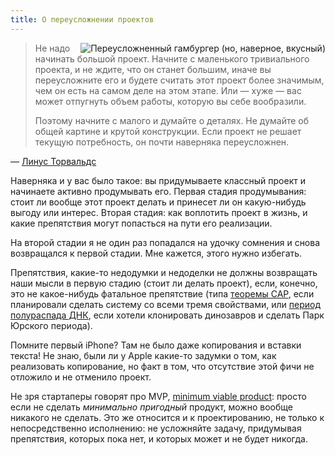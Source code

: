 ```yaml
---
title: О переусложнении проектов
---
```


<img src="/pics/2014/big_sandwich.png" style="float:right"
     alt="Переусложненный гамбургер (но, наверное, вкусный)">

> Не надо начинать большой проект. Начните с маленького тривиального проекта, и не 
> ждите, что он станет большим, иначе вы переусложните его и будете считать этот 
> проект более значимым, чем он есть на самом деле на этом этапе. Или — хуже — вас 
> может отпугнуть объем работы, которую вы себе вообразили.
>
> Поэтому начните с малого и думайте о деталях. Не думайте об общей картине и крутой 
> конструкции. Если проект не решает текущую потребность, он почти наверняка 
> переусложнен.

— [Линус Торвальдс][linus]

Наверняка и у вас было такое: вы придумываете классный проект и начинаете активно
продумывать его. Первая стадия продумывания: стоит ли вообще этот проект делать и
принесет ли он какую-нибудь выгоду или интерес. Вторая стадия: как воплотить проект
в жизнь, и какие препятствия могут попасться на пути его реализации.

На второй стадии я не один раз попадался на удочку сомнения и снова возвращался
к первой стадии. Мне кажется, этого нужно избегать.

Препятствия, какие-то недодумки и недоделки не должны возвращать наши мысли в
первую стадию (стоит ли делать проект), если, конечно, это не какое-нибудь
фатальное препятствие (типа [теоремы CAP][cap], если планировали сделать систему
со всеми тремя свойствами, или [период полураспада ДНК][dna], если хотели
клонировать динозавров и сделать Парк Юрского периода).

Помните первый iPhone? Там не было даже копирования и вставки текста! Не знаю,
были ли у Apple какие-то задумки о том, как реализовать копирование, но факт в
том, что отсутствие этой фичи не отложило и не отменило проект.

Не зря стартаперы говорят про MVP, [minimum viable product][mvp]:
просто если не сделать *минимально пригодный* продукт, можно вообще никакого
не сделать. Это же относится и к проектированию, не только к непосредственно
исполнению: не усложняйте задачу, придумывая препятствия, которых пока нет,
и которых может и не будет никогда.

[linus]: https://sellme.biz/2008/04/o-malenkix-i-bolshix-proektax.html
[cap]: https://ru.wikipedia.org/wiki/%D0%A2%D0%B5%D0%BE%D1%80%D0%B5%D0%BC%D0%B0_CAP
[dna]: http://www.nature.com/news/dna-has-a-521-year-half-life-1.11555
[mvp]: https://en.wikipedia.org/wiki/Minimum_viable_product
